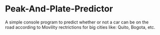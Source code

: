 # Peak-And-Plate-Predictor
A simple console program to predict whether or not a car can be on the road according to Movility rectrictions for big cities like:
Quito, Bogota, etc.
